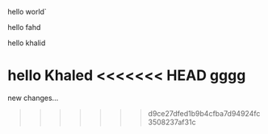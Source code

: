hello world`

hello fahd

hello khalid

hello Khaled
<<<<<<< HEAD
gggg
=======

new changes...
>>>>>>> d9ce27dfed1b9b4cfba7d94924fc3508237af31c
